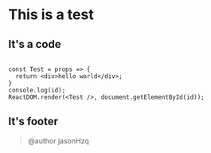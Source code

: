 # This is a test

## It's a code

```js-react

const Test = props => {
  return <div>hello world</div>;
}
console.log(id);
ReactDOM.render(<Test />, document.getElementById(id));
```

## It's footer

> @author jasonHzq
